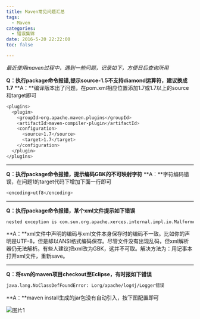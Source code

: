 ```yaml
---
title: Maven常见问题汇总
tags:
  - Maven
categories:
  - 错误集锦
date: 2016-5-20 22:22:00
toc: false

---
```


_最近使用maven过程中，遇到一些问题，记录如下，方便日后查询所用_

**Q：执行package命令报错,提示source-1.5不支持diamond运算符，建议换成1.7**
**A：**编译版本出了问题，在pom.xml相应位置添加1.7或1.7以上的source和target即可
```bash
<plugins> 
  <plugin> 
    <groupId>org.apache.maven.plugins</groupId> 
	<artifactId>maven-compiler-plugin</artifactId> 
	<configuration> 
	  <source>1.7</source> 
	  <target>1.7</target> 
	</configuration> 
  </plugin> 
</plugins>
```

* * *

**Q：执行package命令报错，提示编码GBK的不可映射字符**
**A：**字符编码错误，在问题1的target代码下增加下面一行即可
```bash
<encoding>utf8</encoding>
```
<!-- more -->
* * *

**Q：执行package命令报错，某个xml文件提示如下错误**
```bash
nested exception is com.sun.org.apache.xerces.internal.impl.io.MalformedByteSequenceException: Invalid byte 2 of 3-byte UTF-8 sequence 
```
**A：**xml文件中声明的编码与xml文件本身保存时的编码不一致。比如你的声明是UTF-8，但是却以ANSI格式编码保存。尽管文件没有出现乱码，但xml解析器仍无法解析。有些人建议把xml改为GBK，这并不可取。解决方法为：用记事本打开xml文件，重新save。

* * *

**Q：将svn的maven项目checkout至Eclipse，有时报如下错误**
```bash
java.lang.NoClassDefFoundError: Lorg/apache/log4j/Logger错误
```
**A：**maven install生成的jar包没有自动引入，按下图配置即可

![图片1](http://7xvfir.com1.z0.glb.clouddn.com/Maven%E5%B8%B8%E8%A7%81%E9%97%AE%E9%A2%98%E6%B1%87%E6%80%BB/1.jpg)

